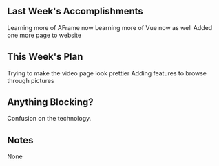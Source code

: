 ## Last Week's Accomplishments

Learning more of AFrame now 
Learning more of Vue now as well 
Added one more page to website



## This Week's Plan

Trying to make the video page look prettier
Adding features to browse through pictures

## Anything Blocking?

Confusion on the technology.

## Notes

None